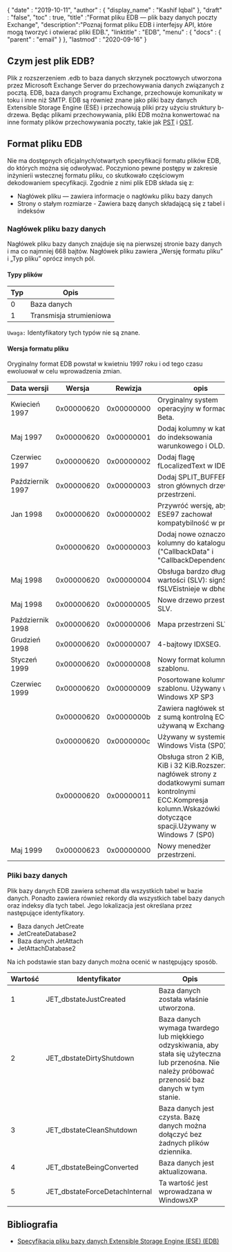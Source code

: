{
  "date" : "2019-10-11",
  "author" : {
    "display_name" : "Kashif Iqbal"
},
  "draft" : "false",
  "toc" : true,
  "title" :"Format pliku EDB — plik bazy danych poczty Exchange",
  "description":"Poznaj format pliku EDB i interfejsy API, które mogą tworzyć i otwierać pliki EDB.",
  "linktitle" : "EDB",
  "menu" : {
    "docs" : {
      "parent" : "email"
}
},
  "lastmod" : "2020-09-16"
}

## Czym jest plik EDB?

Plik z rozszerzeniem .edb to baza danych skrzynek pocztowych utworzona przez Microsoft Exchange Server do przechowywania danych związanych z pocztą. EDB, baza danych programu Exchange, przechowuje komunikaty w toku i inne niż SMTP. EDB są również znane jako pliki bazy danych Extensible Storage Engine (ESE) i przechowują pliki przy użyciu struktury b-drzewa. Będąc plikami przechowywania, pliki EDB można konwertować na inne formaty plików przechowywania poczty, takie jak [PST](/pl/email/pst/) i [OST](/pl/email/ost/).

## Format pliku EDB

Nie ma dostępnych oficjalnych/otwartych specyfikacji formatu plików EDB, do których można się odwoływać. Poczyniono pewne postępy w zakresie inżynierii wstecznej formatu pliku, co skutkowało częściowym dekodowaniem specyfikacji. Zgodnie z nimi plik EDB składa się z:
* Nagłówek pliku — zawiera informacje o nagłówku pliku bazy danych
* Strony o stałym rozmiarze - Zawiera bazę danych składającą się z tabel i indeksów

### Nagłówek pliku bazy danych
Nagłówek pliku bazy danych znajduje się na pierwszej stronie bazy danych i ma co najmniej 668 bajtów. Nagłówek pliku zawiera „Wersję formatu pliku” i „Typ pliku” oprócz innych pól.

#### Typy plików
|Typ|Opis
---|---|
|0| Baza danych|
|1| Transmisja strumieniowa|

`Uwaga:` Identyfikatory tych typów nie są znane.

#### Wersja formatu pliku
Oryginalny format EDB powstał w kwietniu 1997 roku i od tego czasu ewoluował w celu wprowadzenia zmian.

|Data wersji|Wersja|Rewizja|opis
---|---|---|---|
|Kwiecień 1997| 0x00000620|0x00000000| Oryginalny system operacyjny w formacie Beta.|
|Maj 1997 |0x00000620|0x00000001| Dodaj kolumny w katalogu do indeksowania warunkowego i OLD.|
|Czerwiec 1997|0x00000620|0x00000002|Dodaj flagę fLocalizedText w IDB.|
|Październik 1997|0x00000620|0x00000003|Dodaj SPLIT_BUFFER do stron głównych drzewa przestrzeni.|
|Jan 1998|0x00000620|0x00000002|Przywróć wersję, aby ESE97 zachował kompatybilność w przód.|
||0x00000620|0x00000003|Dodaj nowe oznaczone kolumny do katalogu ("CallbackData" i "CallbackDependencies").|
|Maj 1998|0x00000620|0x00000004|Obsługa bardzo długich wartości (SLV): signSLV, fSLVEistnieje w dbheader.|
|Maj 1998|0x00000620|0x00000005|Nowe drzewo przestrzeni SLV.|
|Październik 1998|0x00000620|0x00000006|Mapa przestrzeni SLV.|
|Grudzień 1998|0x00000620|0x00000007|4-bajtowy IDXSEG.|
|Styczeń 1999|0x00000620|0x00000008|Nowy format kolumny szablonu.|
|Czerwiec 1999|0x00000620|0x00000009|Posortowane kolumny szablonu. Używany w Windows XP SP3|
||0x00000620|0x0000000b|Zawiera nagłówek strony z sumą kontrolną ECC używaną w Exchange|
||0x00000620|0x0000000c|Używany w systemie Windows Vista (SP0)|
||0x00000620|0x00000011|Obsługa stron 2 KiB, 16 KiB i 32 KiB.Rozszerzony nagłówek strony z dodatkowymi sumami kontrolnymi ECC.Kompresja kolumn.Wskazówki dotyczące spacji.Używany w Windows 7 (SP0)|
|Maj 1999|0x00000623|0x00000000|Nowy menedżer przestrzeni.|

### Pliki bazy danych

Plik bazy danych EDB zawiera schemat dla wszystkich tabel w bazie danych. Ponadto zawiera również rekordy dla wszystkich tabel bazy danych oraz indeksy dla tych tabel. Jego lokalizacja jest określana przez następujące identyfikatory.

* Baza danych JetCreate
* JetCreateDatabase2
* Baza danych JetAttach
* JetAttachDatabase2

Na ich podstawie stan bazy danych można ocenić w następujący sposób.

|Wartość|Identyfikator|Opis
---|---|---|
|1|JET_dbstateJustCreated|Baza danych została właśnie utworzona.|
|2|JET_dbstateDirtyShutdown|Baza danych wymaga twardego lub miękkiego odzyskiwania, aby stała się użyteczna lub przenośna. Nie należy próbować przenosić baz danych w tym stanie.|
|3|JET_dbstateCleanShutdown|Baza danych jest czysta. Bazę danych można dołączyć bez żadnych plików dziennika.|
|4|JET_dbstateBeingConverted|Baza danych jest aktualizowana.|
|5|JET_dbstateForceDetachInternal|Ta wartość jest wprowadzana w WindowsXP|
 

## Bibliografia
* [Specyfikacja pliku bazy danych Extensible Storage Engine (ESE) (EDB)](https://github.com/libyal/libesedb/tree/main/documentation)

